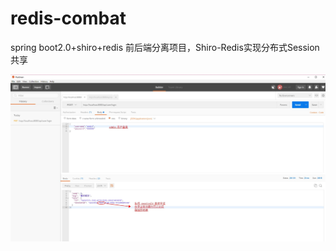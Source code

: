 # redis-combat
spring boot2.0+shiro+redis 前后端分离项目，Shiro-Redis实现分布式Session共享

![](https://github.com/huo785/redis-combat/blob/master/src/main/resources/static/images/1.jpg) 
